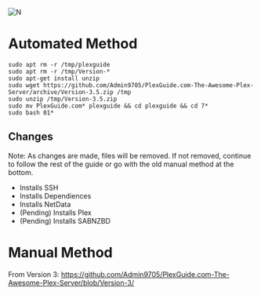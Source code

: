 ![N](https://preview.ibb.co/gdXE0m/Snip20171029_22.png)

# Automated Method

```
sudo apt rm -r /tmp/plexguide
sudo apt rm -r /tmp/Version-*
sudo apt-get install unzip
sudo wget https://github.com/Admin9705/PlexGuide.com-The-Awesome-Plex-Server/archive/Version-3.5.zip /tmp
sudo unzip /tmp/Version-3.5.zip
sudo mv PlexGuide.com* plexguide && cd plexguide && cd 7*
sudo bash 01*
```

## Changes

Note:  As changes are made, files will be removed.  If not removed, continue to follow the rest of the guide or go with the old manual method at the bottom.

- Installs SSH
- Installs Dependiences 
- Installs NetData 
- (Pending) Installs Plex
- (Pending) Installs SABNZBD

# Manual Method
From Version 3: https://github.com/Admin9705/PlexGuide.com-The-Awesome-Plex-Server/blob/Version-3/
